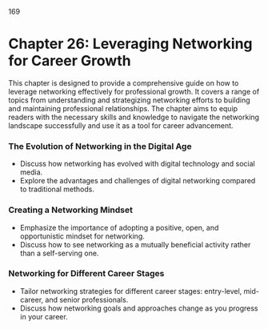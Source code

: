 169

# **Chapter 26: Leveraging Networking for Career Growth**

This chapter is designed to provide a comprehensive guide on how to leverage networking effectively for 
professional growth. It covers a range of topics from understanding and strategizing networking efforts 
to building and maintaining professional relationships. The chapter aims to equip readers with the 
necessary skills and knowledge to navigate the networking landscape successfully and use it as a tool for career advancement.


### **The Evolution of Networking in the Digital Age**

- Discuss how networking has evolved with digital technology and social media.
- Explore the advantages and challenges of digital networking compared to traditional methods.


### **Creating a Networking Mindset**

- Emphasize the importance of adopting a positive, open, and opportunistic mindset for networking.
- Discuss how to see networking as a mutually beneficial activity rather than a self-serving one.


### **Networking for Different Career Stages**

- Tailor networking strategies for different career stages: entry-level, mid-career, and senior 
professionals.
- Discuss how networking goals and approaches change as you progress in your career.
